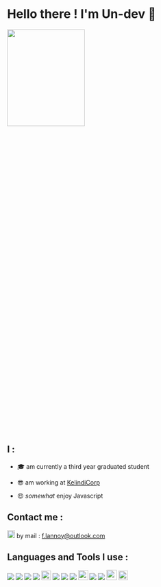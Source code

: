# Hello there ! I'm Un-dev 👋 

<img src="https://media.giphy.com/media/Nx0rz3jtxtEre/giphy.gif" width="60%" height="24%" />


## I :
* 🎓 am currently a third year graduated student 

* 😎 am working at [KelindiCorp](https://www.kelindi.com) 

* 😍 *somewhat* enjoy Javascript 

## Contact me :

<img width='18px' src='https://simpleicons.org/icons/microsoftoutlook.svg'> by mail : f.lannoy@outlook.com 

## Languages and Tools I use :

<p>
<img src="https://img.icons8.com/color/25/000000/visual-studio-code-2019.png"/>
<img src="https://img.icons8.com/color/25/000000/javascript.png"/>
<img src="https://img.icons8.com/color/25/000000/nodejs.png"/>
<img src="https://img.icons8.com/color/25/000000/react-native.png"/>
<img width='22px' src='https://seeklogo.com/images/M/mocha-logo-66DA231220-seeklogo.com.png'>
<img src="https://img.icons8.com/color/25/000000/java-coffee-cup-logo.png"/>
<img src="https://img.icons8.com/ios/25/000000/postgreesql.png"/>
<img src="https://img.icons8.com/ios-filled/25/000000/mysql-logo.png"/>
<img width='23px' src="https://seeklogo.com/images/E/eslint-logo-4B5C528034-seeklogo.com.png"/>
<img src="https://img.icons8.com/color/25/000000/git.png"/>
<img src="https://img.icons8.com/color/25/000000/gitlab.png"/>
<img width='24px' src="https://img.icons8.com/material-outlined/48/000000/github.png"/>
<img width='22px' src='https://seeklogo.com/images/S/symfony-logo-AA34C8FC16-seeklogo.com.png'>
 
</p>
